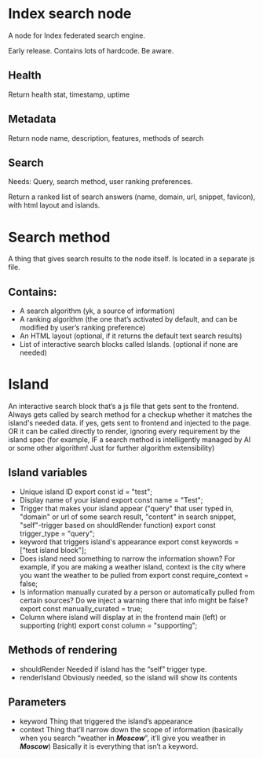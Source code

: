 # Index search node

A node for Index federated search engine.

Early release. Contains lots of hardcode. Be aware.

## Health

Return health stat, timestamp, uptime

## Metadata

Return node name, description, features, methods of search 

## Search

Needs: Query, search method, user ranking preferences.

Return a ranked list of search answers (name, domain, url, snippet, favicon), with html layout and islands.

# Search method

A thing that gives search results to the node itself. Is located in a separate js file.

## Contains:

- A search algorithm (yk, a source of information)
- A ranking algorithm (the one that’s activated by default, and can be modified by user’s ranking preference)
- An HTML layout (optional, if it returns the default text search results)
- List of interactive search blocks called Islands. (optional if none are needed)

# Island

An interactive search block that’s a js file that gets sent to the frontend. Always gets called by search method for a checkup whether it matches the island's needed data. if yes, gets sent to frontend and injected to the page. OR it can be called directly to render, ignoring every requirement by the island spec (for example, IF a search method is intelligently managed by AI or some other algorithm! Just for further algorithm extensibility)

## Island variables

- Unique island ID
export const id = "test";
- Display name of your island
export const name = "Test";
- Trigger that makes your island appear ("query" that user typed in, "domain" or url of some search result, "content" in search snippet, "self"-trigger based on shouldRender function)
export const trigger_type = "query";
- keyword that triggers island's appearance
export const keywords = ["test island block"];
- Does island need something to narrow the information shown?
For example, if you are making a weather island, context is the city where you want the weather to be pulled from
export const require_context = false;
- Is information manually curated by a person or automatically pulled from certain sources? Do we inject a warning there that info might be false?
export const manually_curated = true;
- Column where island will display at in the frontend main (left) or supporting (right)
export const column = "supporting";

## Methods of rendering

- shouldRender
Needed if island has the “self” trigger type.
- renderIsland
Obviously needed, so the island will show its contents

## Parameters

- keyword
Thing that triggered the island’s appearance
- context
Thing that’ll narrow down the scope of information (basically when you search “weather in ***Moscow***”, it’ll give you weather in ***Moscow***) Basically it is everything that isn’t a keyword.
